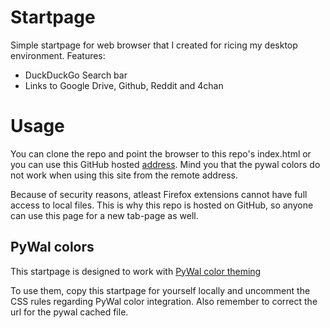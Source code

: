 # Startpage

Simple startpage for web browser that I created for ricing my desktop environment. Features:

* DuckDuckGo Search bar
* Links to Google Drive, Github, Reddit and 4chan

# Usage 
You can clone the repo and point the browser to this repo's index.html or you can use this GitHub hosted [address](erkhal.github.io/startpage). Mind you that the pywal colors do not work when using this site from the remote address.

Because of security reasons, atleast Firefox extensions cannot have full access to local files. This is why this repo is hosted on GitHub, so anyone can use this page for a new tab-page as well.

## PyWal colors
This startpage is designed to work with [PyWal color theming](https://github.com/dylanaraps/pywal)

To use them, copy this startpage for yourself locally and uncomment the 
CSS rules regarding PyWal color integration. Also remember to correct 
the url for the pywal cached file.

